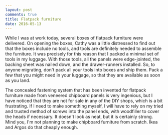 ```yaml
---
layout: post
comments: true
title: Flatpack furniture
date: 2016-05-13
---
```

While I was at work today, several boxes of flatpack furniture were delivered.  On opening
the boxes, Cathy was a little distressed to find out that the boxes include no tools, and
tools are definitely needed to assemble the furniture.  It was precisely for this reason
that I packed a minimal set of tools in my luggage.  With those tools, all the panels were
edge-jointed, the backing sheet was nailed down, and the drawer-runners installed.  So, to 
anyone migrating, don't pack all your tools into boxes and ship them.  Pack a few that you 
might need in your luggage, so that they are available as soon as you land.

The concealed fastening system that has been invented for flatpack furniture made from veneered 
chipboard panels is very ingenious, but I have noticed that they are not for sale in any of 
the DIY shops, which is a bit frustrating.  If I need to make something myself, I will have 
to rely on my tried and trusted method of screws into the panel ends, with woodfiller to cover 
the heads if necessary.  It doesn't look as neat, but it is certainly strong.  Mind you, I'm 
not planning to make chipboard furniture from scratch.  Ikea and Argos do that cheaply enough.
